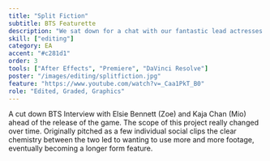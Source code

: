 ```yaml
---
title: "Split Fiction"
subtitle: BTS Featurette
description: "We sat down for a chat with our fantastic lead actresses Kaja Chan and Elsie Bennett"
skill: ["editing"]
category: EA
accent: "#c281d1"
order: 3
tools: ["After Effects", "Premiere", "DaVinci Resolve"]
poster: "/images/editing/splitfiction.jpg"
feature: "https://www.youtube.com/watch?v=_Caa1PkT_B0"
role: "Edited, Graded, Graphics"
---
```


A cut down BTS Interview with Elsie Bennett (Zoe) and Kaja Chan (Mio) ahead of the release of the game. The scope of this project really changed over time. Originally pitched as a few individual social clips the clear chemistry between the two led to wanting to use more and more footage, eventually becoming a longer form feature.
